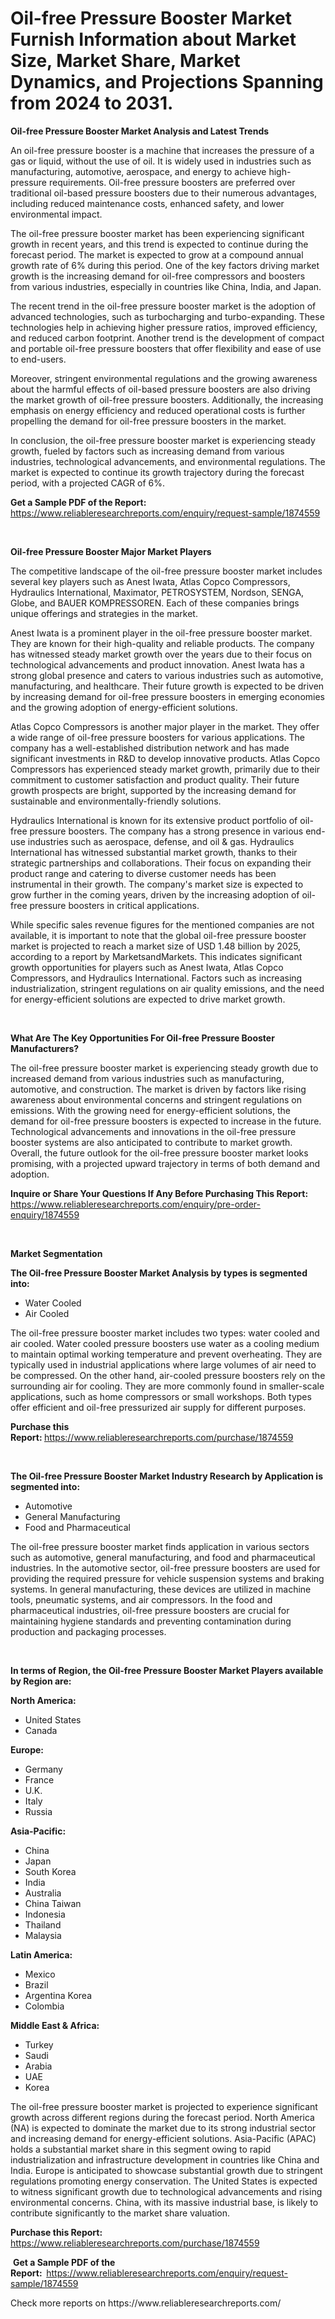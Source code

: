 <p><h1>Oil-free Pressure Booster Market Furnish Information about Market Size, Market Share, Market Dynamics, and Projections Spanning from 2024 to 2031.</h1></p><p><strong>Oil-free Pressure Booster Market Analysis and Latest Trends</strong></p>
<p><p>An oil-free pressure booster is a machine that increases the pressure of a gas or liquid, without the use of oil. It is widely used in industries such as manufacturing, automotive, aerospace, and energy to achieve high-pressure requirements. Oil-free pressure boosters are preferred over traditional oil-based pressure boosters due to their numerous advantages, including reduced maintenance costs, enhanced safety, and lower environmental impact.</p><p>The oil-free pressure booster market has been experiencing significant growth in recent years, and this trend is expected to continue during the forecast period. The market is expected to grow at a compound annual growth rate of 6% during this period. One of the key factors driving market growth is the increasing demand for oil-free compressors and boosters from various industries, especially in countries like China, India, and Japan.</p><p>The recent trend in the oil-free pressure booster market is the adoption of advanced technologies, such as turbocharging and turbo-expanding. These technologies help in achieving higher pressure ratios, improved efficiency, and reduced carbon footprint. Another trend is the development of compact and portable oil-free pressure boosters that offer flexibility and ease of use to end-users.</p><p>Moreover, stringent environmental regulations and the growing awareness about the harmful effects of oil-based pressure boosters are also driving the market growth of oil-free pressure boosters. Additionally, the increasing emphasis on energy efficiency and reduced operational costs is further propelling the demand for oil-free pressure boosters in the market.</p><p>In conclusion, the oil-free pressure booster market is experiencing steady growth, fueled by factors such as increasing demand from various industries, technological advancements, and environmental regulations. The market is expected to continue its growth trajectory during the forecast period, with a projected CAGR of 6%.</p></p>
<p><strong>Get a Sample PDF of the Report:&nbsp;</strong> <a href="https://www.reliableresearchreports.com/enquiry/request-sample/1874559">https://www.reliableresearchreports.com/enquiry/request-sample/1874559</a></p>
<p>&nbsp;</p>
<p><strong>Oil-free Pressure Booster Major Market Players</strong></p>
<p><p>The competitive landscape of the oil-free pressure booster market includes several key players such as Anest Iwata, Atlas Copco Compressors, Hydraulics International, Maximator, PETROSYSTEM, Nordson, SENGA, Globe, and BAUER KOMPRESSOREN. Each of these companies brings unique offerings and strategies in the market.</p><p>Anest Iwata is a prominent player in the oil-free pressure booster market. They are known for their high-quality and reliable products. The company has witnessed steady market growth over the years due to their focus on technological advancements and product innovation. Anest Iwata has a strong global presence and caters to various industries such as automotive, manufacturing, and healthcare. Their future growth is expected to be driven by increasing demand for oil-free pressure boosters in emerging economies and the growing adoption of energy-efficient solutions.</p><p>Atlas Copco Compressors is another major player in the market. They offer a wide range of oil-free pressure boosters for various applications. The company has a well-established distribution network and has made significant investments in R&D to develop innovative products. Atlas Copco Compressors has experienced steady market growth, primarily due to their commitment to customer satisfaction and product quality. Their future growth prospects are bright, supported by the increasing demand for sustainable and environmentally-friendly solutions.</p><p>Hydraulics International is known for its extensive product portfolio of oil-free pressure boosters. The company has a strong presence in various end-use industries such as aerospace, defense, and oil & gas. Hydraulics International has witnessed substantial market growth, thanks to their strategic partnerships and collaborations. Their focus on expanding their product range and catering to diverse customer needs has been instrumental in their growth. The company's market size is expected to grow further in the coming years, driven by the increasing adoption of oil-free pressure boosters in critical applications.</p><p>While specific sales revenue figures for the mentioned companies are not available, it is important to note that the global oil-free pressure booster market is projected to reach a market size of USD 1.48 billion by 2025, according to a report by MarketsandMarkets. This indicates significant growth opportunities for players such as Anest Iwata, Atlas Copco Compressors, and Hydraulics International. Factors such as increasing industrialization, stringent regulations on air quality emissions, and the need for energy-efficient solutions are expected to drive market growth.</p></p>
<p>&nbsp;</p>
<p><strong>What Are The Key Opportunities For Oil-free Pressure Booster Manufacturers?</strong></p>
<p><p>The oil-free pressure booster market is experiencing steady growth due to increased demand from various industries such as manufacturing, automotive, and construction. The market is driven by factors like rising awareness about environmental concerns and stringent regulations on emissions. With the growing need for energy-efficient solutions, the demand for oil-free pressure boosters is expected to increase in the future. Technological advancements and innovations in the oil-free pressure booster systems are also anticipated to contribute to market growth. Overall, the future outlook for the oil-free pressure booster market looks promising, with a projected upward trajectory in terms of both demand and adoption.</p></p>
<p><strong>Inquire or Share Your Questions If Any Before Purchasing This Report:</strong> <a href="https://www.reliableresearchreports.com/enquiry/pre-order-enquiry/1874559">https://www.reliableresearchreports.com/enquiry/pre-order-enquiry/1874559</a></p>
<p>&nbsp;</p>
<p><strong>Market Segmentation</strong></p>
<p><strong>The Oil-free Pressure Booster Market Analysis by types is segmented into:</strong></p>
<p><ul><li>Water Cooled</li><li>Air Cooled</li></ul></p>
<p><p>The oil-free pressure booster market includes two types: water cooled and air cooled. Water cooled pressure boosters use water as a cooling medium to maintain optimal working temperature and prevent overheating. They are typically used in industrial applications where large volumes of air need to be compressed. On the other hand, air-cooled pressure boosters rely on the surrounding air for cooling. They are more commonly found in smaller-scale applications, such as home compressors or small workshops. Both types offer efficient and oil-free pressurized air supply for different purposes.</p></p>
<p><strong>Purchase this Report:&nbsp;</strong><a href="https://www.reliableresearchreports.com/purchase/1874559">https://www.reliableresearchreports.com/purchase/1874559</a></p>
<p>&nbsp;</p>
<p><strong>The Oil-free Pressure Booster Market Industry Research by Application is segmented into:</strong></p>
<p><ul><li>Automotive</li><li>General Manufacturing</li><li>Food and Pharmaceutical</li></ul></p>
<p><p>The oil-free pressure booster market finds application in various sectors such as automotive, general manufacturing, and food and pharmaceutical industries. In the automotive sector, oil-free pressure boosters are used for providing the required pressure for vehicle suspension systems and braking systems. In general manufacturing, these devices are utilized in machine tools, pneumatic systems, and air compressors. In the food and pharmaceutical industries, oil-free pressure boosters are crucial for maintaining hygiene standards and preventing contamination during production and packaging processes.</p></p>
<p>&nbsp;</p>
<p><strong>In terms of Region, the Oil-free Pressure Booster Market Players available by Region are:</strong></p>
<p>
    <p> <strong> North America: </strong>
        <ul>
            <li>United States</li>
            <li>Canada</li>
        </ul>
        </p> 
    <p> <strong> Europe: </strong>
        <ul>
            <li>Germany</li>
            <li>France</li>
            <li>U.K.</li>
            <li>Italy</li>
            <li>Russia</li>
        </ul>
        </p> 
    <p> <strong> Asia-Pacific: </strong>
        <ul>
            <li>China</li>
            <li>Japan</li>
            <li>South Korea</li>
            <li>India</li>
            <li>Australia</li>
            <li>China Taiwan</li>
            <li>Indonesia</li>
            <li>Thailand</li>
            <li>Malaysia</li>
        </ul>
        </p> 
    <p> <strong> Latin America: </strong>
        <ul>
            <li>Mexico</li>
            <li>Brazil</li>
            <li>Argentina Korea</li>
            <li>Colombia</li>
        </ul>
        </p> 
    <p> <strong> Middle East & Africa: </strong>
        <ul>
            <li>Turkey</li>
            <li>Saudi</li>
            <li>Arabia</li>
            <li>UAE</li>
            <li>Korea</li>
        </ul>
    </p>
    </p>
<p><p>The oil-free pressure booster market is projected to experience significant growth across different regions during the forecast period. North America (NA) is expected to dominate the market due to its strong industrial sector and increasing demand for energy-efficient solutions. Asia-Pacific (APAC) holds a substantial market share in this segment owing to rapid industrialization and infrastructure development in countries like China and India. Europe is anticipated to showcase substantial growth due to stringent regulations promoting energy conservation. The United States is expected to witness significant growth due to technological advancements and rising environmental concerns. China, with its massive industrial base, is likely to contribute significantly to the market share valuation.</p></p>
<p><strong>Purchase this Report: </strong><a href="https://www.reliableresearchreports.com/purchase/1874559">https://www.reliableresearchreports.com/purchase/1874559</a></p>
<p>&nbsp;<strong>Get a Sample PDF of the Report:&nbsp;&nbsp;</strong><a href="https://www.reliableresearchreports.com/enquiry/request-sample/1874559">https://www.reliableresearchreports.com/enquiry/request-sample/1874559</a></p>
<p><strong></strong></p>
<p>Check more reports on https://www.reliableresearchreports.com/</p>